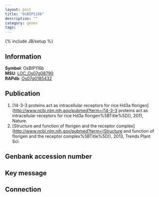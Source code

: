 ```yaml
---
layout: post
title: "OsBIP116b"
description: ""
category: genes
tags: 
---
```

{% include JB/setup %}

## Information
__Symbol__: OsBIP116b  
__MSU__: [LOC_Os07g08790](http://rice.plantbiology.msu.edu/cgi-bin/ORF_infopage.cgi?orf=LOC_Os07g08790)  
__RAPdb__: [Os07g0185432](http://rapdb.dna.affrc.go.jp/viewer/gbrowse_details/irgsp1?name=Os07g0185432)  

## Publication
1. [14-3-3 proteins act as intracellular receptors for rice Hd3a florigen](http://www.ncbi.nlm.nih.gov/pubmed?term=(14-3-3 proteins act as intracellular receptors for rice Hd3a florigen%5BTitle%5D)), 2011, Nature.
2. [Structure and function of florigen and the receptor complex](http://www.ncbi.nlm.nih.gov/pubmed?term=(Structure and function of florigen and the receptor complex%5BTitle%5D)), 2013, Trends Plant Sci.

## Genbank accession number

## Key message

## Connection


